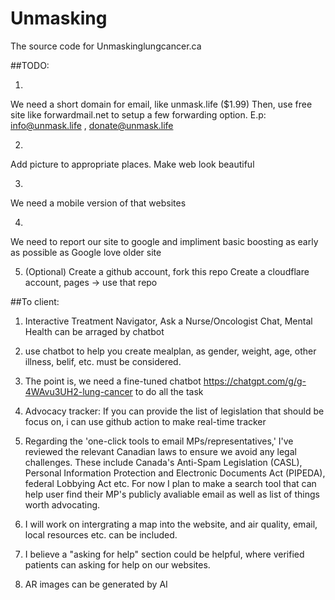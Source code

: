 # Unmasking

The source code for Unmaskinglungcancer.ca 

##TODO:

1.
We need a short domain for email, like unmask.life ($1.99) 
Then, use free site like forwardmail.net to setup a few forwarding option. E.p:
info@unmask.life , donate@unmask.life

2. 
Add picture to appropriate places.
Make web look beautiful

3. 
We need a mobile version of that websites

4.
We need to report our site to google and impliment basic boosting as early as possible
as Google love older site

5. (Optional)
Create a github account, fork this repo 
Create a cloudflare account, pages -> use that repo

##To client:
1. Interactive Treatment Navigator, Ask a Nurse/Oncologist Chat, Mental Health can be arraged by chatbot
2. use chatbot to help you create mealplan, as gender, weight, age, other illness, belif, etc. must be considered.
3. The point is, we need a fine-tuned chatbot https://chatgpt.com/g/g-4WAvu3UH2-lung-cancer to do all the task

4. Advocacy tracker: If you can provide the list of legislation that should be focus on, i can use github action to make real-time tracker
5. Regarding the 'one-click tools to email MPs/representatives,' I've reviewed the relevant Canadian laws to ensure we avoid any legal challenges. These include Canada's Anti-Spam Legislation (CASL),  Personal Information Protection and Electronic Documents Act (PIPEDA),  federal Lobbying Act etc. For now I plan to make a search tool that can help user find their MP's publicly avaliable email as well as list of things worth advocating.
6. I will work on intergrating a map into the website, and air quality, email, local resources etc. can be included.
7. I believe a "asking for help" section could be helpful, where verified patients can asking for help on our websites.
8. AR images can be generated by AI
